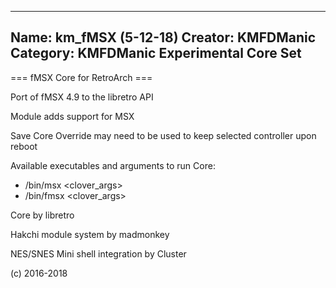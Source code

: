 -----------------------
Name: km_fMSX (5-12-18)
Creator: KMFDManic
Category: KMFDManic Experimental Core Set
-----------------------
=== fMSX Core for RetroArch ===

Port of fMSX 4.9 to the libretro API

Module adds support for MSX

Save Core Override may need to be used to keep selected controller upon reboot

Available executables and arguments to run Core:
- /bin/msx <rom> <clover_args>
- /bin/fmsx <rom> <clover_args>

Core by libretro

Hakchi module system by madmonkey

NES/SNES Mini shell integration by Cluster

(c) 2016-2018
